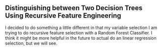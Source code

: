 ## Distinguishing between Two Decision Trees Using Recursive Feature Engineering


I decided to do something a little different in that my variable selection I am trying to do recursive feature selection with a Random Forest Classifier. I think it might be more helpful in the future to actual do an linear regression selection, but we will see. 
